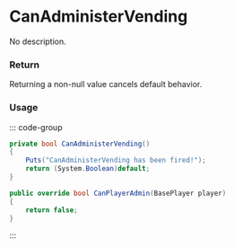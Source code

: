 <Badge type="danger" text="Carbon Compatible"/><Badge type="warning" text="Oxide Compatible"/>
# CanAdministerVending
No description.
### Return
Returning a non-null value cancels default behavior.

### Usage
::: code-group
```csharp [Example]
private bool CanAdministerVending()
{
	Puts("CanAdministerVending has been fired!");
	return (System.Boolean)default;
}
```
```csharp [Source — Assembly-CSharp @ NPCVendingMachine]
public override bool CanPlayerAdmin(BasePlayer player)
{
	return false;
}

```
:::
